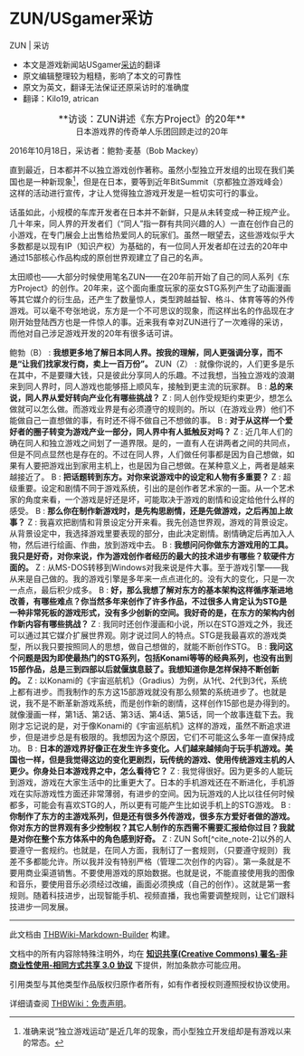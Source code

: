 # ZUN/USgamer采访

<!-- source html: G:\repos\THBWiki-Markdown-Builder\THBWikiMarkdown\Temp\main\1\1f\ns0%3AZUN%2FUSgamer%E9%87%87%E8%AE%BF.html -->

ZUN | 采访

- 本文是游戏新闻站USgamer[采访](http://www.usgamer.net/articles/interview-zun-on-20-years-of-touhou)的翻译
- 原文编辑整理较为粗糙，影响了本文的可靠性
- 原文为英文，翻译无法保证还原采访时的准确度
- 翻译：Kilo19, atrican

<center><big> **访谈：ZUN讲述《东方Project》的20年** </big></center>
<center>日本游戏界的传奇单人乐团回顾走过的20年</center>
  
2016年10月18日，采访者：鲍勃·麦基（Bob Mackey）
  

直到最近，日本都并不以独立游戏创作著称。虽然小型独立开发组的出现在我们美国也是一种新现象[^cite_note-1]，但是在日本，要等到近年BitSummit（京都独立游戏峰会）这样的活动进行宣传，才让人觉得独立游戏开发是一桩切实可行的事业。  

  

话虽如此，小规模的车库开发者在日本并不新鲜，只是从未转变成一种正规产业。几十年来，同人界的开发者们（“同人”指一群有共同兴趣的人）一直在创作自己的小游戏，在专门展会上出售给热爱同人的玩家们。虽然一眼望去，这些游戏似乎大多数都是以现有IP（知识产权）为基础的，有一位同人开发者却在过去的20年中通过15部核心作品构成的原创世界观建立了自己的名声。  

  

太田顺也——大部分时候使用笔名ZUN——在20年前开始了自己的同人系列《东方Project》的创作。20年来，这个面向重度玩家的巫女STG系列产生了动画漫画等其它媒介的衍生品，还产生了数量惊人，类型跨越益智、格斗、体育等等的外传游戏。可以毫不夸张地说，东方是一个不可思议的现象，而这样出名的作品现在才刚开始登陆西方也是一件惊人的事。近来我有幸对ZUN进行了一次难得的采访，而他对自己涉足游戏开发的20年有很多话可讲。
  
  
  

  

鲍勃（B）
:  **我想更多地了解日本同人界。按我的理解，同人更强调分享，而不是“让我们找家发行商，卖上一百万份”。** 
ZUN（Z）
: 就像你说的，人们更多是乐在其中，不是要赚大钱，只是彼此分享同人的乐趣。不过我想，当独立游戏的浪潮来到同人界时，同人游戏也能够搭上顺风车，接触到更主流的玩家群。
B
:  **总的来说，同人界从爱好转向产业化有哪些挑战？** 
Z
: 同人创作受规矩约束更少，想怎么做就可以怎么做。而游戏业界是有必须遵守的规则的。所以（在游戏业界）他们不能做自己一直想做的事，有时还不得不做自己不想做的事。
B
:  **对于从这样一个爱好者的圈子转变为游戏产业一部分，同人界中有人抵触反对吗？** 
Z
: 近几年人们的确在同人和独立游戏之间划了一道界限。是的，一直有人在讲两者之间的共同点，但是不同点显然也是存在的。不过在同人界，人们做任何事都是因为自己想做，如果有人要把游戏出到家用主机上，也是因为自己想做。在某种意义上，两者是越来越接近了。
B
:  **把话题转到东方。对你来说游戏中的设定和人物有多重要？** 
Z
: 超级重要。设定和剧情不同于游戏系统，引出的是创作者艺术家的一面。从一个艺术家的角度来看，一个游戏是好还是坏，可能取决于游戏的剧情和设定给他什么样的感受。
B
:  **那么你在制作新游戏时，是先构思剧情，还是先做游戏，之后再加上故事？** 
Z
: 我喜欢把剧情和背景设定分开来看。我先创造世界观，游戏的背景设定。从背景设定中，我选择游戏里要表现的部分，由此决定剧情。剧情确定后再加入人物，然后进行绘画、作曲，放到游戏中去。
B
:  **我想问问你做东方游戏用的工具。我只是好奇，对你来说，作为游戏创作者经历的最大的技术进步有哪些？软硬件方面的。** 
Z
: 从MS-DOS转移到Windows对我来说是件大事。至于游戏引擎——我从来是自己做的。我的游戏引擎是多年来一点点进化的。没有大的变化，只是一次一点点，最后积少成多。
B
:  **好，那么我想了解对东方的基本架构这样循序渐进地改善，有哪些难点？你当然多年来创作了许多作品，不过很多人肯定认为STG是一种非常死板的游戏形式，没有多少创新的空间。我好奇的是，在东方的架构内创作新内容有哪些挑战？** 
Z
: 我同时还创作漫画和小说，所以在STG游戏之外，我还可以通过其它媒介扩展世界观。刚才说过同人的特点。STG是我最喜欢的游戏类型，所以我只要按照同人的思想，做自己想做的，就能不断创作STG。
B
:  **我问这个问题是因为即使最热门的STG系列，包括Konami等等的经典系列，也没有出到15部作品，总是三到四部以后就偃旗息鼓了。我想知道你是怎样保持不断创新的。** 
Z
: 以Konami的《宇宙巡航机》（Gradius）为例，从1代、2代到3代，系统上都有进步。而我制作的东方这15部游戏就没有那么频繁的系统进步了。也就是说，我不是不断革新游戏系统，而是创作新的剧情，这样创作15部也是办得到的。就像漫画一样，第1话、第2话、第3话、第4话、第5话，同一个故事连载下去。我刚才忘记说的是，对于像Konami的《宇宙巡航机》这样的游戏，虽然不断追求进步，但是进步总是有极限的。我想因为这个原因，它们不可能这么多年一直保持成功。
B
:  **日本的游戏界好像正在发生许多变化。人们越来越倾向于玩手机游戏。美国也一样，但是我觉得这边的变化更剧烈，玩传统的游戏、使用传统游戏主机的人更少。你身处日本游戏界之中，怎么看待它？** 
Z
: 我觉得很好。因为更多的人能玩到游戏，游戏在大家生活中的比重更大了。日本的手机游戏还在不断进化，手机游戏在实际游戏性方面还非常薄弱，有进步的空间。因为玩游戏的人比以往任何时候都多，可能会有喜欢STG的人，所以更有可能产生比如说手机上的STG游戏。
B
:  **你制作了东方的主游戏系列，但是还有很多外传游戏，很多东方爱好者做的游戏。你对东方的世界观有多少控制权？其它人制作的东西需不需要汇报给你过目？我就是对你在整个东方体系中的角色感到好奇。** 
Z
: ZUN Soft[^cite_note-2]以外的人要遵守一套规约。也就是，在同人方面，我制订了一套规则，（只要遵守规则）我差不多都能允许。所以我并没有特别严格（管理二次创作的内容）。第一条就是不要用商业渠道销售。不要使用游戏的原始数据。也就是说，不能直接使用我的图像和音乐，要使用音乐必须经过改编，画面必须换成（自己的创作）。这就是第一套规则。随着科技进步，出现智能手机、视频直播，我也需要调整规则，让它们跟科技进步一同发展。


[^cite_note-1]: 准确来说“独立游戏运动”是近几年的现象，而小型独立开发组却是有游戏以来的常态。





---

此文档由 [THBWiki-Markdown-Builder](https://github.com/Delsin-Yu/THBWiki-Markdown-Builder) 构建。

文档中的所有内容除特殊注明外，均在 [**知识共享(Creative Commons) 署名-非商业性使用-相同方式共享 3.0 协议**](https://creativecommons.org/licenses/by-sa/3.0/deed.zh-hans) 下提供，附加条款亦可能应用。

引用类型与其他类型作品版权归原作者所有，如有作者授权则遵照授权协议使用。

详细请查阅 [THBWiki：免责声明](https://thbwiki.cc/THBWiki:%E5%85%8D%E8%B4%A3%E5%A3%B0%E6%98%8E)。

